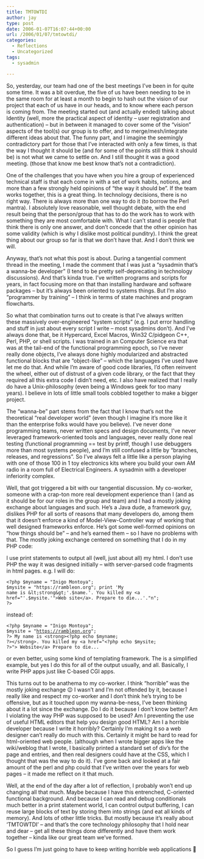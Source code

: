 ```yaml
---
title: TMTOWTDI
author: jay
type: post
date: 2006-01-07T16:07:44+00:00
url: /2006/01/07/tmtowtdi/
categories:
  - Reflections
  - Uncategorized
tags:
  - sysadmin

---
```

So, yesterday, our team had one of the best meetings I’ve been in for quite some time. It was a bit overdue, the five of us have been needing to be in the same room for at least a month to begin to hash out the vision of our project that each of us have in our heads, and to know where each person is coming from. The meeting started out (and actually ended) talking about Identity (well, more the practical aspect of identity &#8211; user registration and authentication) &#8211; but in between it managed to cover some of the “vision” aspects of the tool(s) our group is to offer, and to merge/mesh/integrate different ideas about that. The funny part, and I imagine the seemingly contradictory part for those that I’ve interacted with only a few times, is that the way I thought it should be (and for some of the points still think it should be) is not what we came to settle on. And I still thought it was a good meeting. (those that know me best know that’s not a contradiction).

One of the challenges that you have when you hire a group of experienced technical staff is that each come in with a set of work habits, notions, and more than a few strongly held opinions of “the way it should be”. If the team works together, this is a great thing. In technology decisions, there is no right way. There is always more than one way to do it (to borrow the Perl mantra). I absolutely love reasonable, well thought debate, with the end result being that the person/group that has to do the work has to work with something they are most comfortable with. What I can’t stand is people that think there is only one answer, and don’t concede that the other opinion has some validity (which is why I dislike most political punditry). I think the great thing about our group so far is that we don’t have that. And I don’t think we will.

Anyway, that’s not what this post is about. During a tangential comment thread in the meeting, I made the comment that I was just a “sysadmin that’s a wanna-be developer” (I tend to be pretty self-deprecating in technology discussions). And that’s kinda true. I’ve written programs and scripts for years, in fact focusing more on that than installing hardware and software packages &#8211; but it’s always been oriented to systems things. But I’m also “programmer by training” &#8211; I think in terms of state machines and program flowcharts.

So what that combination turns out to create is that I’ve always written these massively over-engineered “system scripts” (e.g. I put error handling and stuff in just about every script I write &#8211; most sysadmins don’t). And I’ve always done that, be it Hypercard, Excel Macros, Win32 C/pidgeon C++, Perl, PHP, or shell scripts. I was trained in an Computer Science era that was at the tail-end of the functional programming epoch, so I’ve never really done objects, I’ve always done highly modularized and abstracted functional blocks that are “object-like” &#8211; which the languages I’ve used have let me do that. And while I’m aware of good code libraries, I’d often reinvent the wheel, either out of distrust of a given code library, or the fact that they required all this extra code I didn’t need, etc. I also have realized that I really do have a Unix-philosophy (even being a Windows geek for too many years). I believe in lots of little small tools cobbled together to make a bigger project.

The “wanna-be” part stems from the fact that I know that’s not the theoretical “real developer world” (even though I imagine it’s more like it than the enterprise folks would have you believe). I’ve never done programming teams, never written specs and design documents, I’ve never leveraged framework-oriented tools and languages, never really done real testing (functional programming == test by printf, though I use debuggers more than most systems people), and I’m still confused a little by “branches, releases, and regressions”. So I’ve always felt a little like a person playing with one of those 100 in 1 toy electronics kits where you build your own AM radio in a room full of Electrical Engineers. A sysadmin with a developer inferiority complex.

Well, that got triggered a bit with our tangential discussion. My co-worker, someone with a crap-ton more real development experience than I (and as it should be for our roles in the group and team) and I had a mostly joking exchange about languages and such. He’s a Java dude, a framework guy, dislikes PHP for all sorts of reasons that many developers do, among them that it doesn’t enforce a kind of Model-View-Controller way of working that well designed frameworks enforce. He’s got some well-formed opinions on “how things should be” &#8211; and he’s earned them &#8211; so I have no problems with that. The mostly joking exchange centered on something that I do in my PHP code:

I use print statements to output all (well, just about all) my html. I don’t use PHP the way it was designed initially &#8211; with server-parsed code fragments in html pages. e.g. I will do:

<code class="highlighter-rouge">&lt;?php $myname = "Inigo Montoya"; $mysite = "https://rambleon.org"; print 'My name is &lt;strong&gt;'.$name.'. You killed my &lt;a href="'.$mysite.'"&gt;Web site&lt;/a&gt;. Prepare to die...'."n"; ?&gt;</code>

instead of:

<code class="highlighter-rouge">&lt;?php $myname = "Inigo Montoya"; $mysite = "https://rambleon.org"; ?&gt; My name is &lt;strong&gt;&lt;?php echo $myname; ?&gt;&lt;/strong&gt;. You killed my &lt;a href="&lt;?php echo $mysite; ?&gt;"&gt; Website&lt;/a&gt; Prepare to die... </code>

or even better, using some kind of templating framework. The is a simplified example, but yes I do this for all of the output usually, <html> and all. Basically, I write PHP apps just like C-based CGI apps.

This turns out to be anathema to my co-worker. I think “horrible” was the mostly joking exchange 😉 I wasn’t and I’m not offended by it, because I really like and respect my co-worker and I don’t think he’s trying to be offensive, but as it touched upon my wanna-be-ness, I’ve been thinking about it a lot since the exchange. Do I do it because I don’t know better? Am I violating the way PHP was supposed to be used? Am I preventing the use of useful HTML editors that help you design good HTML? Am I a horrible developer because I write it horribly? Certainly I’m making it so a web designer can’t really do much with this. Certainly it might be hard to read for html-oriented web people. (although when I wrote bigger apps like the wiki/weblog that I wrote, I basically printed a standard set of div’s for the page and entries, and then real designers could have at the CSS, which I thought that was the way to do it). I’ve gone back and looked at a fair amount of the perl and php could that I’ve written over the years for web pages &#8211; it made me reflect on it that much.

Well, at the end of the day after a lot of reflection, I probably won’t end up changing all that much. Maybe because I have this entrenched, C-oriented functional background. And because I can read and debug conditionals much better in a print statement world, I can control output buffering, I can reuse large blocks of text by storing them into strings (and eat all kinds of memory). And lots of other little tricks. But mostly because it’s really about ‘TMTOWTDI’ &#8211; and that’s the core technology philosophy that I hold near and dear &#8211; get all these things done differently and have them work together &#8211; kinda like our great team we’ve formed.

So I guess I’m just going to have to keep writing horrible web applications 🙂